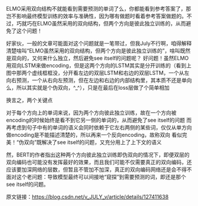 ELMO采用双向结构不就能看到需要预测的单词了么，你都能看到参考答案了，那岂不影响最终模型训练的效率与准确性，因为哪有做题时看着参考答案做题的。不过，巧就巧在ELMO虽然采用的双向结构，但两个方向是彼此独立训练的，从而避免了这个问题！

好家伙，一般的文章可能面对这个问题就是一笔带过，但我July不行啊，咱得解释清楚啥叫“ELMO虽然采用的双向结构，但两个方向是彼此独立训练的”，啥叫既然是双向的，又何来什么独立，然后避免see itself的问题呢？
好问题！虽然ELMO用双向LSTM来做encoding，但是这两个方向的LSTM其实是分开训练的（看到上图中那两个虚线框框没，分开看左边的双层LSTM和右边的双层LSTM，一个从左向右预测，一个从右向左预测，但在左边和右边的内部结构里，其本质不还是单向么，所以其实就是个伪双向，^_^），只是在最后在loss层做了个简单相加

换言之，两个关键点

对于每个方向上的单词来说，因为两个方向彼此独立训练，故在一个方向被encoding的时候始终是看不到它另一侧的单词的，从而避免了see itself的问题
而再考虑到句子中有的单词的语义会同时依赖于它左右两侧的某些词，仅仅从单方向做encoding是不能描述清楚的，所以再来一个反向encoding，故称双向
看似完美！“伪双向”既解决了see itself的问题，又充分用上了上下文的语义

然，BERT的作者指出这种两个方向彼此独立训练即伪双向的情况下，即便双层的双向编码也可能没有发挥最好的效果，而且我们可能不仅需要真正的双向编码，还应该要加深网络的层数，但暂且不管加不加深，真正的双向编码网络还是会不得不面对这个老问题：导致模型最终可以间接地“窥探”到需要预测的词，即还是那个see itself的问题。

                        
原文链接：https://blog.csdn.net/v_JULY_v/article/details/127411638